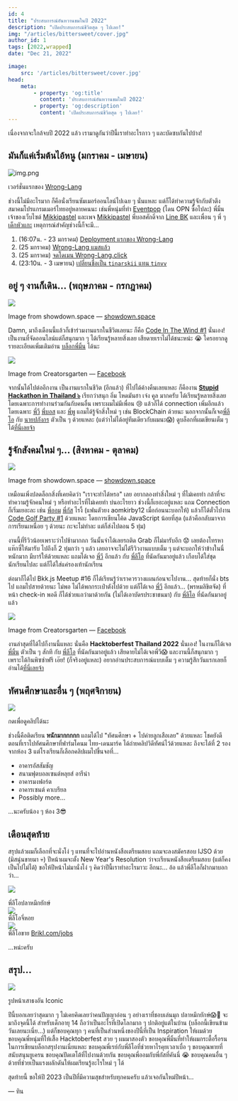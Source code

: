```yaml
---
id: 4
title: "ประสบการณ์อันหวานขมในปี 2022"
description: "เปิดประสบการณ์ชีวิตสุด ๆ ไปเลย!"
img: "/articles/bittersweet/cover.jpg"
author_id: 1
tags: [2022,wrapped]
date: "Dec 21, 2022"

image:
    src: '/articles/bittersweet/cover.jpg'
head:
    meta:
        - property: 'og:title'
          content: 'ประสบการณ์อันหวานขมในปี 2022'
        - property: 'og:description'
          content: 'เปิดประสบการณ์ชีวิตสุด ๆ ไปเลย!'
---
```


เนื่องจากจะใกล้จบปี 2022 แล้ว เรามาดูกันว่าปีนี้เราทำอะไรกาว ๆ และบัดซบกันไปบ้าง!

## มันก็แค่เริ่มต้นไอ้หนู (มกราคม - เมษายน)

![img.png](/articles/bittersweet/wrong-lang-first-deploy.png)<figcaption>เวอร์ชั่นแรกของ [Wrong-Lang](https://www.wrong-lang.click)</figcaption>

ช่วงนี้ไม่มีอะไรมาก ก็คือนั่งเรียนซัมเมอร์ออนไลน์ไปเฉย ๆ นั่นแหละ
แต่ก็ได้ทำความรู้จักกับตัวตึงสมาคมโปรแกรมเมอร์ไทยอยู่หลายคนนะ
เช่นพี่หนุ่มที่ทำ [Eventpop](https://eventpop.me) (โดน OPN ซื้อไปละ)
พี่มิ้นเจ้าของเว็บไซต์ [Mikkipastel](https://www.mikkipastel.com) และเพจ [Mikkipastel](https://www.facebook.com/mikkipastel)
พี่บอสศักดิ์จาก [Line BK](https://www.youtube.com/watch?v=xiPRvCmuCTQ)
และเพื่อน ๆ พี่ ๆ [เด็กหัวแกะ](https://papangkorn.com/)
เหตุการณ์สำคัญช่วงนี้ก็จะมี...
1. (16:07น. - 23 มกราคม) [Deployment แรกของ Wrong-Lang](https://wrong-lang-io6i4rji7-tin-plus.vercel.app/)
2. (25 มกราคม) [Wrong-Lang แมสแล้ว](https://www.facebook.com/AdAddictTH/posts/pfbid0iXhVo8KTD887JrkQ1Grdh11JW4PHhh8mr6FtvbJg7yKxkwM9JftnMmLCVbs9n7eXl)
3. (25 มกราคม) [จดโดเมน Wrong-Lang.click](https://www.wrong-lang.click/)
4. (23:10น. - 3 เมษายน) [เปลี่ยนชื่อเป็น `tinarskii` แทน `tinvv`](https://discordapp.com/channels/705997924227743764/948436081869742100/960209738782634025)

## อยู่ ๆ งานก็เดิน... (พฤษภาคม - กรกฎาคม)

![](/articles/bittersweet/citw.jpeg)<figcaption>Image from showdown.space — [showdown.space](https://showdown.space/events/code-in-the-wind-1)</figcaption>

Damn, มาถึงเดือนนี้แล้วก็เข้าร่วมงานแรกในชีวิตเลยนะ ก็คือ [Code In The Wind #1](https://showdown.space/events/code-in-the-wind-1/) นั่นเอง!
เป็นงานที่จัดออนไลน์แต่ก็สนุกมาก ๆ ได้เรียนรู้หลายสิ่งเลย เสียดายเราไม่ได้ชนะหน่ะ 😭 ใครอยากดูรายละเอียดเพิ่มเติมอ่าน [บล็อกพี่มิ้น](https://www.mikkipastel.com/diary-of-code-in-the-wind-1/) ได้นะ


![](https://cdn-images-1.medium.com/max/4000/0*j5COan1Wuv3NPo_N)<figcaption>Image from Creatorsgarten — [Facebook](https://www.facebook.com/creatorsgarten/photos/pcb.1726038571062375/1726032674396298)</figcaption>

จากนั้นได้ไปต่ออีกงาน เป็นงานแรกในชีวิต (อีกแล้ว) ที่ไปได้ค้างคืนเลยแหละ ก็คืองาน [**Stupid Hackathon in Thailand ๖**](https://stupidhackth.github.io/6/) เรียกว่าสนุก อิ่ม โหดมันฮา เจ๋ง คูล มากครับ
ได้เรียนรู้หลายสิ่งเลย โดยเฉพาะการทำงานร่วมกันกับคนอื่น เพราะผมไม่มีเพื่อน 😢 แล้วก็ได้ connection เพิ่มอีกแล้ว โดยเฉพาะ
[พี่วี](https://github.com/pavitpim40)
[พี่บอส](https://github.com/0xNithi) และ
[พี่พู](https://github.com/pumipatw)
แถมได้รู้จักสิ่งใหม่ ๆ เช่น BlockChain ด้วยนะ 
นอกจากนั้นก็เจอ[พี่ลีโอ](https://leomotors.me/) กับ [นายปภังกร](https://papangkorn.com) ตัวเป็น ๆ ด้วยแหละ
(แต่ว่าไม่ได้อยู่ทีมเดียวกับผมนะ😱)
ดูบล็อกที่ผมเขียนเต็ม ๆ ได้[ที่นี่เลยจ้า](https://www.tinarskii.com/articles/shit6)

## รู้จักสังคมใหม่ ๆ... (สิงหาคม - ตุลาคม)

![](https://showdown.space/assets/banner.08ca525b.jpg)<figcaption>Image from showdown.space — [showdown.space](https://showdown.space/assets/banner.08ca525b.jpg)</figcaption>

เหมือนเพิ่งปลดล็อกสิ่งที่เคยคิดว่า "เราจะทำได้หรอ" เลย อยากลองทำสิ่งใหม่ ๆ ที่ไม่เคยทำ
กล้าที่จะทำความรู้จักคนใหม่ ๆ หรือทำอะไรที่ไม่เคยทำ
บ่นอะไรยาว ช่วงนี้ก็เยอะอยู่แหละ แถม Connection ก็เริ่มเยอะละ 
เช่น [พี่ออม](https://saltyaom.com) [พี่กัส](https://gusbell.tech/) ไรงี้
(แฟนตัวยง aomkirby12 เมื่อก่อนนะบอกให้) แล้วก็ได้ตั๋วไปงาน [Code Golf Party #1](https://showdown.space/events/code-golf-party-1) ด้วยแหละ
โดยการเขียนโค้ด JavaScript น้อยที่สุด (แล้วคือกลับมาจากการเรียนเหนื่อย ๆ ด้วยนะ กะจะไม่ทำละ แต่ก็ส่งไปตอน 5 ทุ่ม)

งานนี้ที่รีวิวน้อยเพราะว่าไปช้ามากกก วันนั้นจำได้เลยรถติด Grab ก็ไม่มารับอีก 😟 เลยต้องโทรหาแท๊กซี่ให้มารับ
ไปถึงก็ 2 ทุ่มกว่า ๆ แล้ว เลยอาจจะไม่ได้รีวิวงานแบบเต็ม ๆ แต่จะบอกให้ว่าข้างในนี่หนักมาก มีบาร์ให้ด้วยแหละ
แถมได้เจอ [พี่วี](https://github.com/pavitpim40) อีกแล้ว กับ [พี่ลีโอ](https://leomotors.com) ที่นัดกันมาอยู่แล้ว
เกือบได้ใส่ชุดนักเรียนไปละ แต่ก็ได้ใส่แค่รองเท้านักเรียน 

ต่อมาก็ได้ไป Bkk.js Meetup #16 ก็ได้เรียนรู้ว่าเราควรวางแผนก่อนจะไปงาน...
สุดท้ายก็นั่ง bts ไป แถมไปสายด้วยนะ ไม่พอ ไม่ได้พกกระเป๋าตังไปด้วย แต่ก็ได้เจอ [พี่วี](https://github.com/pavitpim40) อีกแล้ว...
(พรหมลิขิตจัด) ที่หน้า check-in พอดี ก็ได้ช่วยแถว่ามาด้วยกัน (ไม่ได้เอาบัดรประชาชนมา) กับ [พี่ลีโอ](https://leomotors.com) ที่นัดกันมาอยู่แล้ว

![](https://miro.medium.com/max/1100/1*0DQlVH0bYOGG_UEhrOMN0g.webp)<figcaption>Image from Creatorsgarten — [Facebook](https://www.facebook.com/creatorsgarten/photos/a.513977988935112/1813059425693622/)</figcaption>

งานล่าสุดที่ได้ไปก็งานนี้แหละ นั่นคือ **Hacktoberfest Thailand 2022** นั่นเอง! ในงานก็ได้เจอ [พี่มิ้น](https://www.mikkipastel.com) ตัวเป็น ๆ สักที
กับ [พี่ลีโอ](https://leomotors.com) ที่นัดกันมาอยู่แล้ว เสียดายไม่ได้เจอพี่วี😱
และงานนี้ก็สนุกมาก ๆ เพราะได้กินพิซซ่าฟรี เอ๊ย! (ก็จริงอยู่แหละ) อยากอ่านประสบการณ์แบบเต็ม ๆ ความรู้สึกวันแรกเลยก็อ่านได้[ที่นี่เลยจ้า](https://www.tinarskii.com/htbf2022/)

## ทัศนศึกษาและอื่น ๆ (พฤศจิกายน)

[![](https://i3.ytimg.com/vi/A5Vi75gVWic/maxresdefault.jpg)](https://www.youtube.com/watch?v=A5Vi75gVWic)<figcaption>กดเพื่อดูคลิปได้นะ</figcaption>

ช่วงนี้คือติดเรียน **หนักมากกกกก** แถมได้ไป "ทัศนศึกษา + ไปค่ายลูกเสือเลย" ด้วยแหละ
โชคยังดี ตอนที่เราไปทัศนศึกษาที่ฟาร์มโคนม ไทย-เดนมาร์ค ได้ถ่ายคลิปวิดีทัศน์ไว้ด้วยแหละ
ถึงจะได้ที่ 2 รองจากห้อง 3 แต่โรงเรียนก็เลือกคลิปผมไปขึ้นจอที่...

- อาคารอัสสัมชัญ
- สนามฟุตบอลเซนต์หลุยส์ อารีน่า
- อาคารมงฟอร์ต
- อาคารเซนต์ คาเบรียล
- Possibly more...

...นะครับน้อง ๆ ห้อง 3😎

## เดือนสุดท้าย

สรุปแล้วผมก็เลือกที่จะนั่งโง่ ๆ แทนที่จะไปอ่านหนังสือเตรียมสอบ แถมจะลงสมัครสอบ IJSO ด้วย
(มิสนุ่นขายมา 💀) ปีหน้าผมจะตั้ง New Year's Resolution ว่าจะเรียนหนังสือเตรียมสอบ (แต่ก็คงเป็นไปไม่ได้)
ขอให้ปีหน้าไม่มานั่งโง่ ๆ คิดว่าปีนี้เราทำอะไรมาวะ อีกนะ...
อ้อ แล้วพี่ลีโอก็ฝากมาบอกว่า... 

![](/articles/bittersweet/leomotors.png)<figcaption>พี่ลีโอปลาหมึกยักษ์</figcaption>
![](/articles/bittersweet/leo2.png)<figcaption>พี่ลีโอจี่หอย</figcaption>
![](/articles/bittersweet/leo3.png)<figcaption>พี่ลีโอขาย [Brikl.com/jobs](https://brikl.com/jobs)</figcaption>

...หน่ะครับ

## สรุป...

![](/articles/bittersweet/unity.jpg)<figcaption>รูปหน้าเสาธงอัน Iconic</figcaption>

ปีนี้บอกเลยว่าสุดมาก ๆ ไม่เคยคิดเลยว่าคนปัญญาอ่อน ๆ อย่างเราที่ชอบเล่นมุก ปลาหมึกยักษ์😱🐙 จะมาถึงจุดนี้ได้
สำหรับเด็กอายุ 14 ถือว่าเป็นอะไรที่เปิดโลกมาก ๆ ปกติอยู่แต่ในบ้าน (บล็อกนี้เขียนข้ามวันเลยนะเนี่ย...)
แต่ก็ขอบคุณทุก ๆ คนที่เป็นส่วนหนึ่งของปีนี้ที่เป็น Inspiration ให้ผมด้วย
ขอบคุณพี่หนุ่มที่ให้เสื้อ Hacktoberfest สวย ๆ ผมมาสองตัว
ขอบคุณพี่มิ้นที่ทำให้ผมกระตื้อรื้อรนในการเขียนบล็อกสรุปงานเนี่ยแหละ
ขอบคุณพี่เรย์กับพี่ลีโอที่ช่วยหาไรคุยเวลาเบื่อ ๆ
ขอบคุณพายที่สนับสนุนยูเครน
ขอบคุณปัดเตโต้ที่ไปงานด้วยกัน
ขอบคุณพี่ออมกับพี่กัสที่คันนี่ 😭
ขอบคุณคนอื่น ๆ ด้วยที่ช่วยเป็นแรงผลักดันให้ผมเรียนรู้อะไรใหม่ ๆ ได้

สุดท้ายนี้ ขอให้ปี 2023 เป็นปีที่มีความสุขสำหรับทุกคนครับ แล้วเจอกันใหม่ปีหน้า...

— ทิน